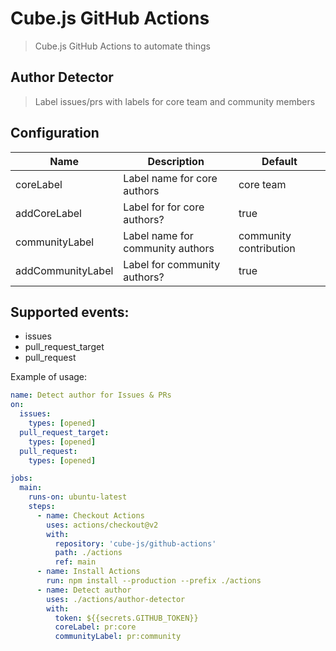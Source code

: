 # Cube.js GitHub Actions

> Cube.js GitHub Actions to automate things

## Author Detector

> Label issues/prs with labels for core team and community members

## Configuration

| Name              | Description                      | Default                |
|-------------------|----------------------------------|------------------------|
| coreLabel         | Label name for core authors      | core team              |
| addCoreLabel      | Label for for core authors?      | true                   |
| communityLabel    | Label name for community authors | community contribution |
| addCommunityLabel | Label for community authors?     | true                   |

## Supported events:

- issues
- pull_request_target
- pull_request
  
Example of usage:

```yml
name: Detect author for Issues & PRs
on:
  issues:
    types: [opened]
  pull_request_target:
    types: [opened]
  pull_request:
    types: [opened]

jobs:
  main:
    runs-on: ubuntu-latest
    steps:
      - name: Checkout Actions
        uses: actions/checkout@v2
        with:
          repository: 'cube-js/github-actions'
          path: ./actions
          ref: main
      - name: Install Actions
        run: npm install --production --prefix ./actions
      - name: Detect author
        uses: ./actions/author-detector
        with:
          token: ${{secrets.GITHUB_TOKEN}}
          coreLabel: pr:core
          communityLabel: pr:community
```

